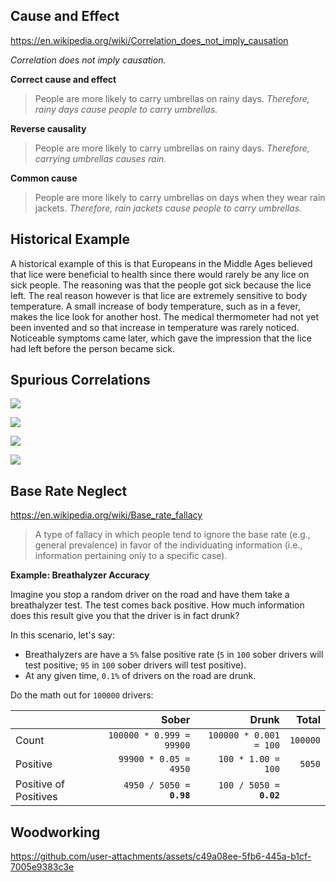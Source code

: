 ## Cause and Effect

https://en.wikipedia.org/wiki/Correlation_does_not_imply_causation

_Correlation does not imply causation._

**Correct cause and effect**

> People are more likely to carry umbrellas on rainy days. _Therefore, rainy
> days cause people to carry umbrellas._

**Reverse causality**

> People are more likely to carry umbrellas on rainy days. _Therefore, carrying
> umbrellas causes rain._

**Common cause**

> People are more likely to carry umbrellas on days when they wear rain jackets.
> _Therefore, rain jackets cause people to carry umbrellas._

## Historical Example

A historical example of this is that Europeans in the Middle Ages believed that
lice were beneficial to health since there would rarely be any lice on sick
people. The reasoning was that the people got sick because the lice left. The
real reason however is that lice are extremely sensitive to body temperature. A
small increase of body temperature, such as in a fever, makes the lice look for
another host. The medical thermometer had not yet been invented and so that
increase in temperature was rarely noticed. Noticeable symptoms came later,
which gave the impression that the lice had left before the person became sick.

## Spurious Correlations

![](https://www.tylervigen.com/spurious/correlation/image/1519_popularity-of-the-first-name-aria_correlates-with_hydopower-energy-generated-in-equatorial-guinea.png)

![](https://www.tylervigen.com/spurious/correlation/image/1254_masters-degrees-awarded-in-education_correlates-with_gmo-use-in-corn-grown-in-ohio.png)

![](https://www.tylervigen.com/spurious/correlation/image/7036_popularity-of-the-distracted-boyfriend-meme_correlates-with_the-number-of-statisticians-in-new-jersey.png)

![](https://www.tylervigen.com/spurious/correlation/image/1036_milk-consumption_correlates-with_burglary-rates.png)

## Base Rate Neglect

https://en.wikipedia.org/wiki/Base_rate_fallacy

> A type of fallacy in which people tend to ignore the base rate (e.g., general
> prevalence) in favor of the individuating information (i.e., information
> pertaining only to a specific case).

**Example: Breathalyzer Accuracy**

Imagine you stop a random driver on the road and have them take a breathalyzer
test. The test comes back positive. How much information does this result give
you that the driver is in fact drunk?

In this scenario, let's say:

- Breathalyzers are have a `5%` false positive rate (`5` in `100` sober drivers
  will test positive; `95` in `100` sober drivers will test positive).
- At any given time, `0.1%` of drivers on the road are drunk.

Do the math out for `100000` drivers:

|                       | Sober                      | Drunk                     | Total    |
| --------------------- | -------------------------: | ------------------------: | -------: |
| Count                 | `100000 * 0.999 = 99900`   | `100000 * 0.001 = 100`    | `100000` |
| Positive              | `99900 * 0.05 = 4950`      | `100 * 1.00 = 100`        | `5050`   |
| Positive of Positives | `4950 / 5050 = `**`0.98`** | `100 / 5050 = `**`0.02`** |          |

## Woodworking

https://github.com/user-attachments/assets/c49a08ee-5fb6-445a-b1cf-7005e9383c3e
